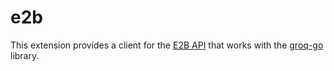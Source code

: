 # e2b

This extension provides a client for the [E2B API](https://e2b.dev/) that works with the [groq-go](https://github.com/conneroisu/groq-go) library.
